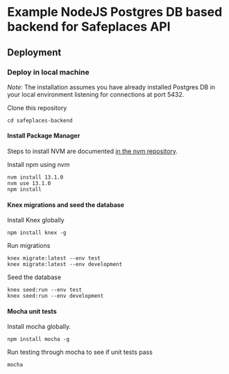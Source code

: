 # Example NodeJS Postgres DB based backend for Safeplaces API

## Deployment

### Deploy in local machine

*Note*: The installation assumes you have already installed Postgres DB in your local environment listening for connections at port 5432.

Clone this repository

```
cd safeplaces-backend
```

#### Install Package Manager

Steps to install NVM are documented [in the nvm repository](https://github.com/nvm-sh/nvm#installing-and-updating).  
  
Install npm using nvm

```
nvm install 13.1.0
nvm use 13.1.0
npm install
```

#### Knex migrations and seed the database

Install Knex globally

```
npm install knex -g
```

Run migrations

```
knex migrate:latest --env test
knex migrate:latest --env development
```

Seed the database

```
knex seed:run --env test
knex seed:run --env development
```

#### Mocha unit tests

Install mocha globally.

```
npm install mocha -g
```

Run testing through mocha to see if unit tests pass

```
mocha
```
